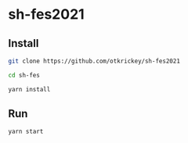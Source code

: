 # sh-fes2021

## Install

```bash
git clone https://github.com/otkrickey/sh-fes2021

cd sh-fes

yarn install
```

## Run

```bash
yarn start
```